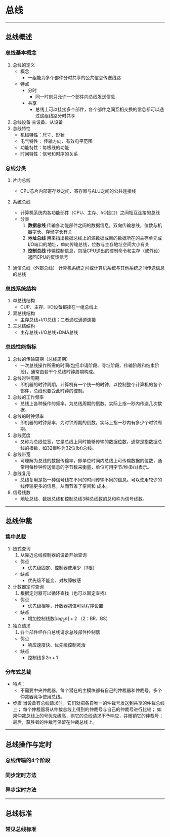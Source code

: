 # 总线
-------
## 总线概述

### 总线基本概念
1. 总线的定义
	- 概念
		- 一组能为多个部件分时共享的公共信息传送线路
	- 特点
		- 分时
			- 同一时刻只允许一个部件向总线发送信息
		- 共享
			- 总线上可以挂接多个部件，各个部件之间互相交换的信息都可以通过这组线路分时共享
2. 总线设备
	主设备、从设备
3. 总线特性
	- 机械特性：尺寸、形状
	- 电气特性： 传输方向、有效电平范围
	- 功能特性：每根线的功能
	- 时间特性：信号和时序的关系

### 总线分类
1. 片内总线
	- CPU芯片内部寄存器之间、寄存器与ALU之间的公共连接线

2. 系统总线
	- 计算机系统内各功能部件（CPU、主存、I/O接口）之间相互连接的总线
	- 分类
		1. **数据总线**
			传输各功能部件之间的数据信息，双向传输总线，位数与机器字长、存储字长有关
		2. **地址总线**
			用来指出数据总线上的源数据或目的数据所在的主存单元或I/O端口的地址，单向传输总线，位数与主存地址空间大小有关
		3. **控制总线**
			传输控制信息，包括CPU送出的控制命令和主存（或外设）返回CPU的反馈信号

3. 通信总线（外部总线）
	计算机系统之间或计算机系统与其他系统之间传送信息的总线

### 总线系统结构
1. 单总线结构
	- CUP、主存、I/O设备都挂在一组总线上
2. 双总线结构
	- 主存总线+I/O总线；二者通过通道连接
3. 三总结结构
	- 主存总线+I/O总线+DMA总线
### 总线性能指标
1. 总线的传输周期（总线周期）
	- 一次总线操作所需的时间(包括申请阶段、寻址阶段、传输阶段和结束阶段)，通常由若干个总线时钟周期构成。
1. 总线时钟周期
	- 即机器的时钟周期。计算机有一个统一的时钟，以控制整个计算机的各个部件，总线也要受此时钟的控制。
1. 总线的工作频率
	- 总线上各种操作的频率，为总线周期的倒数。实际上指一秒内传送几次数据。
1. 总线的时钟频率
	- 即机器的时钟频率，为时钟周期的倒数。实际上指一秒内有多少个时钟周期。
1. 总线宽度
	- 又称为总线位宽，它是总线上同时能够传输的数据位数，通常是指数据总线的根数，如32根称为32位(bt)总线。
1. 总线带宽
	- 可理解为总线的数据传输率，即单位时间内总线上可传输数据的位数，通常用每秒钟传送信息的字节数来衡量，单位可用字节/秒(B/s)表示。
7. 总线复用
	- 总线复用是指一种信号线在不同的时间传输不同的信息。可以使用较少的线传输更多的信息，从而节省了空间和
成本。
8. 信号线数
	- 地址总线、数据总线和控制总线3种总线数的总和称为信号线数。


------
## 总线仲裁
### 集中总裁
1. 链式查询
	1. 从靠近总线控制器的设备开始查询
	- 优点
		- 优先级固定、控制器使用少（3根）
	- 缺点
		- 优先级不能变、对故障敏感
2. 计数器定时查询
	1. 根据定时器可以循环查找（也可以固定查找）
	- 优点
		- 优先级相等，计数器初值可以程序设置
	- 缺点
		- 增加控制线数$⌈log_2n⌉+2$ （2：BR、BS）
3. 独立请求
	1. 各个部件经各自总线请求总线部件控制器
	- 优点
		- 响应速度快、优先级控制灵活
	- 缺点
		- 控制线多$2n+1$
### 分布式总裁
- 特点：
	- 不需要中央仲裁器，每个潜在的主模块都有自己的仲裁器和仲裁号，多个仲裁器竞争使用总线。
- 步骤
		当设备有总线请求时，它们就把各自唯一的仲裁号发送到共享的仲裁总线上；
		每个仲裁器将从仲裁总线上得到的仲裁号与自己的仲裁号进行比较；
		如果仲裁总线上的号优先级高，则它的总线请求不予响应，并撤销它的仲裁号；
		最后，获胜者的仲裁号保留在仲裁总线上。

---
## 总线操作与定时
### 总线传输的4个阶段
### 同步定时方法
### 异步定时方法

---
## 总线标准
### 常见总线标准

